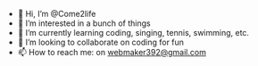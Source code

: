 - 👋 Hi, I’m @Come2life
- 👀 I’m interested in a bunch of things
- 🌱 I’m currently learning coding, singing, tennis, swimming, etc.
- 💞️ I’m looking to collaborate on coding for fun
- 📫 How to reach me: on webmaker392@gmail.com

<!---
Come2life/Come2life is a ✨ special ✨ repository because its `README.md` (this file) appears on your GitHub profile.
You can click the Preview link to take a look at your changes.
--->
